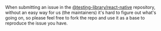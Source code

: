 When submitting an issue in the [@testing-library/react-native](https://github.com/callstack/react-native-testing-library/issues) repository, without an easy way for us (the maintainers) it's hard to figure out what's going on, so please feel free to fork the repo and use it as a base to reproduce the issue you have.
